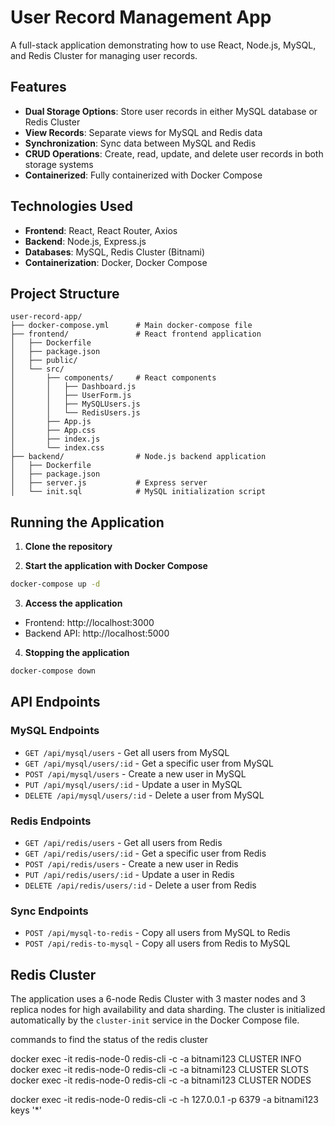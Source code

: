 # User Record Management App

A full-stack application demonstrating how to use React, Node.js, MySQL, and Redis Cluster for managing user records.

## Features

- **Dual Storage Options**: Store user records in either MySQL database or Redis Cluster
- **View Records**: Separate views for MySQL and Redis data
- **Synchronization**: Sync data between MySQL and Redis
- **CRUD Operations**: Create, read, update, and delete user records in both storage systems
- **Containerized**: Fully containerized with Docker Compose

## Technologies Used

- **Frontend**: React, React Router, Axios
- **Backend**: Node.js, Express.js
- **Databases**: MySQL, Redis Cluster (Bitnami)
- **Containerization**: Docker, Docker Compose

## Project Structure

```
user-record-app/
├── docker-compose.yml      # Main docker-compose file
├── frontend/               # React frontend application
│   ├── Dockerfile
│   ├── package.json
│   ├── public/
│   └── src/
│       ├── components/     # React components
│       │   ├── Dashboard.js
│       │   ├── UserForm.js
│       │   ├── MySQLUsers.js
│       │   └── RedisUsers.js
│       ├── App.js
│       ├── App.css
│       ├── index.js
│       └── index.css
├── backend/                # Node.js backend application
│   ├── Dockerfile
│   ├── package.json
│   ├── server.js           # Express server
│   └── init.sql            # MySQL initialization script
```

## Running the Application

1. **Clone the repository**

2. **Start the application with Docker Compose**

```bash
docker-compose up -d
```

3. **Access the application**

- Frontend: http://localhost:3000
- Backend API: http://localhost:5000

4. **Stopping the application**

```bash
docker-compose down
```

## API Endpoints

### MySQL Endpoints

- `GET /api/mysql/users` - Get all users from MySQL
- `GET /api/mysql/users/:id` - Get a specific user from MySQL
- `POST /api/mysql/users` - Create a new user in MySQL
- `PUT /api/mysql/users/:id` - Update a user in MySQL
- `DELETE /api/mysql/users/:id` - Delete a user from MySQL

### Redis Endpoints

- `GET /api/redis/users` - Get all users from Redis
- `GET /api/redis/users/:id` - Get a specific user from Redis
- `POST /api/redis/users` - Create a new user in Redis
- `PUT /api/redis/users/:id` - Update a user in Redis
- `DELETE /api/redis/users/:id` - Delete a user from Redis

### Sync Endpoints

- `POST /api/mysql-to-redis` - Copy all users from MySQL to Redis
- `POST /api/redis-to-mysql` - Copy all users from Redis to MySQL

## Redis Cluster

The application uses a 6-node Redis Cluster with 3 master nodes and 3 replica nodes for high availability and data sharding. The cluster is initialized automatically by the `cluster-init` service in the Docker Compose file.





commands to find the status of the redis cluster 
 
docker exec -it redis-node-0 redis-cli -c -a bitnami123 CLUSTER INFO
docker exec -it redis-node-0 redis-cli -c -a bitnami123 CLUSTER SLOTS
docker exec -it redis-node-0 redis-cli -c -a bitnami123 CLUSTER NODES


docker exec -it redis-node-0 redis-cli -c -h 127.0.0.1 -p 6379 -a bitnami123 keys '*'
